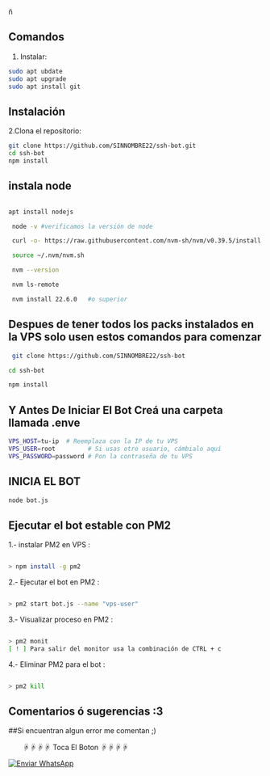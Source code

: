 
   ñ
## Comandos

1. Instalar:

```bash
sudo apt ubdate
sudo apt upgrade
sudo apt install git
```
## Instalación
2.Clona el repositorio:
   ```bash
   git clone https://github.com/SINNOMBRE22/ssh-bot.git
   cd ssh-bot
   npm install
   ```

## instala node
```bash

apt install nodejs

 node -v #verificamos la versión de node

 curl -o- https://raw.githubusercontent.com/nvm-sh/nvm/v0.39.5/install.sh | bash

 source ~/.nvm/nvm.sh

 nvm --version

 nvm ls-remote

 nvm install 22.6.0   #o superior
```

## Despues de tener todos los packs instalados en la VPS solo usen estos comandos para comenzar

```bash
 git clone https://github.com/SINNOMBRE22/ssh-bot

cd ssh-bot

npm install
```

## Y Antes De Iniciar El Bot Creá una carpeta llamada .enve

```bash
VPS_HOST=tu-ip  # Reemplaza con la IP de tu VPS
VPS_USER=root         # Si usas otro usuario, cámbialo aquí
VPS_PASSWORD=password # Pon la contraseña de tu VPS
```
## INICIA EL BOT
```bash
node bot.js
```
## Ejecutar el bot estable con PM2

1.- instalar PM2 en VPS :
```bash

> npm install -g pm2

```  

2.- Ejecutar el bot en PM2 :

```bash

> pm2 start bot.js --name "vps-user"

```
3.- Visualizar proceso en PM2 :
```bash 

> pm2 monit
[ ! ] Para salir del monitor usa la combinación de CTRL + c
```

4.- Eliminar PM2 para el bot :
```bash

> pm2 kill
```

## Comentarios ó sugerencias :3


##Si encuentran algun error me comentan ;)

　　☟☟☟☟ Toca El Boton ☟☟☟☟

[![Enviar WhatsApp](https://img.shields.io/badge/Enviar%20WhatsApp-25D366?style=for-the-badge&logo=whatsapp&logoColor=white)](https://wa.me/message/BSE4ZCEPY7ZOP1)

```
